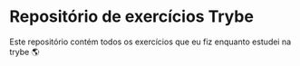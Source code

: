# Repositório de exercícios Trybe 
Este repositório contém todos os exercícios que eu fiz enquanto estudei na trybe 🌎
